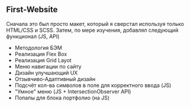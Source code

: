 ## First-Website
Сначала это был просто макет, который я сверстал используя только HTML/CSS и SCSS.
Затем, по мере изучения, добавлял следующий функционал (JS, API)

  + Методология БЭМ
  + Реализация Flex Box
  + Реализация Grid Layot
  + Меню навигации по сайту
  + Дизайн улучшающий UX
  + Отзывчиво-Адаптивный дизайн
  + Подсчёт кол-ва символов в поле для корректного ввода (JS)
  + "Умное" меню (JS + IntersectionObserver API)
  + Попапы для блока портфолио (на JS)

  
